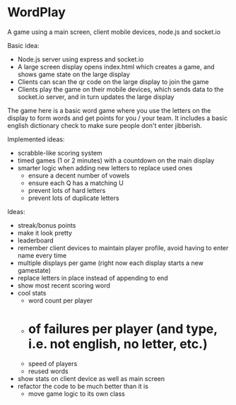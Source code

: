 WordPlay
========

A game using a main screen, client mobile devices, node.js and socket.io

Basic idea:

- Node.js server using express and socket.io
- A large screen display opens index.html which creates a game, and shows game state on the large display
- Clients can scan the qr code on the large display to join the game
- Clients play the game on their mobile devices, which sends data to the socket.io server, and in turn updates the large display

The game here is a basic word game where you use the letters on the display to form words and get points for you / your team.  It includes a basic english dictionary check to make sure people don't enter jibberish.

Implemented ideas:
- scrabble-like scoring system
- timed games (1 or 2 minutes) with a countdown on the main display
- smarter logic when adding new letters to replace used ones
	- ensure a decent number of vowels
	- ensure each Q has a matching U
	- prevent lots of hard letters
	- prevent lots of duplicate letters

Ideas:
- streak/bonus points
- make it look pretty
- leaderboard
- remember client devices to maintain player profile, avoid having to enter name every time
- multiple displays per game (right now each display starts a new gamestate)
- replace letters in place instead of appending to end
- show most recent scoring word
- cool stats
	- word count per player
	- # of failures per player (and type, i.e. not english, no letter, etc.)
	- speed of players
	- reused words
- show stats on client device as well as main screen
- refactor the code to be much better than it is
	- move game logic to its own class